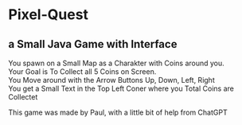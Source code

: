 # Pixel-Quest
## a Small Java Game with Interface 

You spawn on a Small Map as a Charakter with Coins around you. <br>
Your Goal is To Collect all 5 Coins on Screen. <br>
You Move around with the Arrow Buttons Up, Down, Left, Right <br>
You get a Small Text in the Top Left Coner where you Total Coins are Collectet <br>

This game was made by Paul, with a little bit of help from ChatGPT
